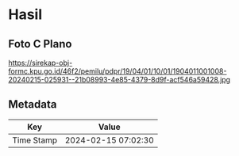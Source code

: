 # Hasil

## Foto C Plano

https://sirekap-obj-formc.kpu.go.id/46f2/pemilu/pdpr/19/04/01/10/01/1904011001008-20240215-025931--21b08993-4e85-4379-8d9f-acf546a59428.jpg


## Metadata

| Key        | Value               |
| ---------- | ------------------- |
| Time Stamp | 2024-02-15 07:02:30 |



